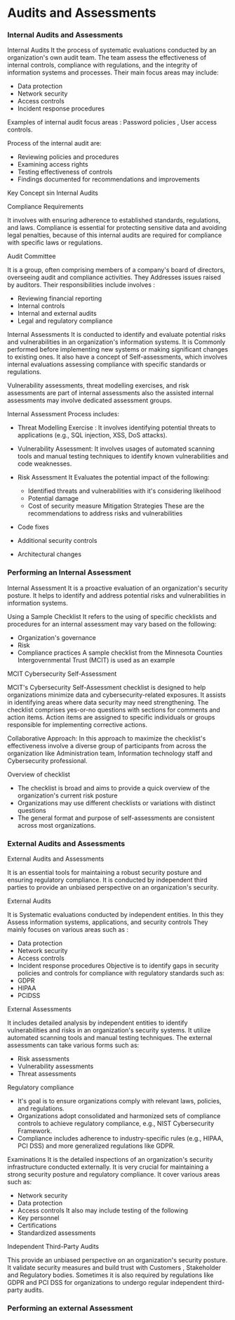 
# Audits and Assessments

### Internal Audits and Assessments

Internal Audits
It the process of systematic evaluations conducted by an organization's own audit team. The team  assess the effectiveness of internal controls, compliance with regulations, and the integrity of information systems and processes. 
Their main focus areas may include:
 - Data protection 
 - Network security 
 - Access controls 
 - Incident response procedures  

Examples of internal audit focus areas : Password policies , User access controls.

Process of the internal audit are:
- Reviewing policies and procedures 
- Examining access rights 
- Testing effectiveness of controls 
- Findings documented for recommendations and improvements

Key Concept sin Internal Audits 

Compliance Requirements

It involves with ensuring adherence to established standards, regulations, and laws. Compliance is essential for protecting sensitive data and avoiding legal penalties, because of this internal audits are required for compliance with specific laws or regulations.

Audit Committee

It is a group, often comprising members of a company's board of directors, overseeing audit and compliance activities. They Addresses issues raised by auditors.
Their responsibilities include involves :
- Reviewing financial reporting 
- Internal controls 
- Internal and external audits 
- Legal and regulatory compliance

Internal Assessments
It is conducted to identify and evaluate potential risks and vulnerabilities in an organization's information systems. It is Commonly performed before implementing new systems or making significant changes to existing ones. 
It also have a concept of Self-assessments, which involves internal evaluations assessing compliance with specific standards or regulations.

Vulnerability assessments, threat modelling exercises, and risk assessments are part of internal assessments also the assisted internal assessments may involve dedicated assessment groups.

Internal Assessment Process includes:

- Threat Modelling Exercise : It involves identifying potential threats to applications (e.g., SQL injection, XSS, DoS attacks).

- Vulnerability Assessment: It involves usages of automated scanning tools and manual testing techniques to identify known vulnerabilities and code weaknesses. 

- Risk Assessment 
  It Evaluates the potential impact of the following:
	- Identified threats and vulnerabilities with it's considering likelihood 
	- Potential damage 
	- Cost of security measure
Mitigation Strategies 
These are the recommendations to address risks and vulnerabilities 
- Code fixes 
- Additional security controls 
- Architectural changes


### Performing an Internal Assessment

Internal Assessment
It is a proactive evaluation of an organization's security posture. It helps to identify and address potential risks and vulnerabilities in information systems.

Using a Sample Checklist
It refers to the using of specific checklists and procedures for an internal assessment may vary based on the following:
- Organization's governance 
- Risk 
- Compliance practices
A sample checklist from the Minnesota Counties Intergovernmental Trust (MCIT) is used as an example  

MCIT Cybersecurity Self-Assessment 

MCIT's Cybersecurity Self-Assessment checklist is designed to help organizations minimize data and cybersecurity-related exposures. It assists in identifying areas where data security may need strengthening. The checklist comprises yes-or-no questions with sections for comments and action items. Action items are assigned to specific individuals or groups responsible for implementing corrective actions.


Collaborative Approach: In this approach to maximize the checklist's effectiveness involve a diverse group of participants from across the organization like Administration team, Information technology staff and Cybersecurity professional.

Overview of checklist
- The checklist is broad and aims to provide a quick overview of the organization's current risk posture
- Organizations may use different checklists or variations with distinct questions 
- The general format and purpose of self-assessments are consistent across most organizations.

### External Audits and Assessments

External Audits and Assessments

It is an essential tools for maintaining a robust security posture and ensuring regulatory compliance. It is conducted by independent third parties to provide an unbiased perspective on an organization's security. 

External Audits

It is Systematic evaluations conducted by independent entities. In this they Assess information systems, applications, and security controls They mainly focuses on various areas such as :
- Data protection 
- Network security 
- Access controls
- Incident response procedures 
Objective is to identify gaps in security policies and controls for compliance with regulatory standards such as: 
- GDPR 
- HIPAA 
- PCIDSS


External Assessments

It includes detailed analysis by independent entities to identify vulnerabilities and risks in an organization's security systems. It utilize automated scanning tools and manual testing techniques. The external assessments can take various forms such as:
- Risk assessments 
- Vulnerability assessments
- Threat assessments

Regulatory compliance 

- It's goal is to ensure organizations comply with relevant laws, policies, and regulations.
- Organizations adopt consolidated and harmonized sets of compliance controls to achieve regulatory compliance, e.g., NIST Cybersecurity Framework.
- Compliance includes adherence to industry-specific rules (e.g., HIPAA, PCI DSS) and more generalized regulations like GDPR.

Examinations
It is the detailed inspections of an organization's security infrastructure conducted externally. It is very crucial for maintaining a strong security posture and regulatory compliance. It cover various areas such as: 
- Network security 
- Data protection 
- Access controls 
It also may include testing of the following 
- Key personnel 
- Certifications 
- Standardized assessments 

Independent Third-Party Audits

This provide an unbiased perspective on an organization's security posture. It validate security measures and build trust with Customers , Stakeholder and Regulatory bodies. Sometimes it is also required by regulations like GDPR and PCI DSS for organizations to undergo regular independent third-party audits.



### Performing an external Assessment


